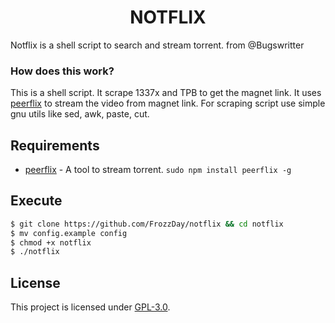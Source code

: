 <h1 align="center">NOTFLIX</h1>
Notflix is a shell script to search and stream torrent. from @Bugswritter

### How does this work?

This is a shell script. It scrape 1337x and TPB to get the magnet link.
It uses [peerflix](https://github.com/mafintosh/peerflix) to stream the video from magnet link.
For scraping script use simple gnu utils like sed, awk, paste, cut.

## Requirements

* [peerflix](https://github.com/mafintosh/peerflix) - A tool to stream torrent. `sudo npm install peerflix -g`

## Execute
```sh
$ git clone https://github.com/FrozzDay/notflix && cd notflix
$ mv config.example config
$ chmod +x notflix
$ ./notflix
```
## License
This project is licensed under [GPL-3.0](https://raw.githubusercontent.com/Illumina/licenses/master/gpl-3.0.txt).

